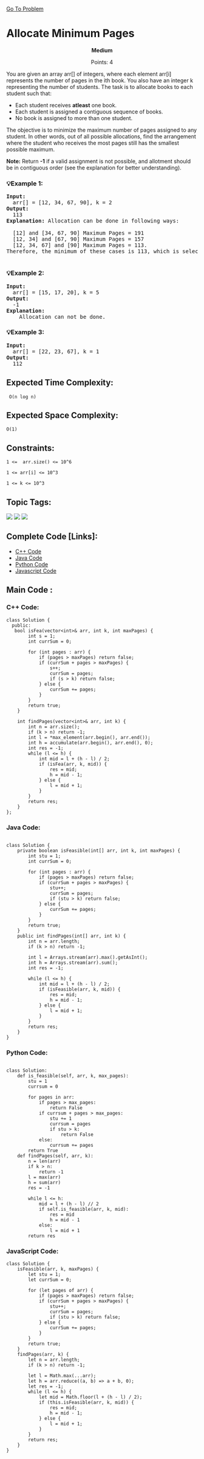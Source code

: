  [Go To Problem](https://www.geeksforgeeks.org/problems/allocate-minimum-number-of-pages0937/1)
# Allocate Minimum Pages
<div align="center">
  <strong>Medium</strong>    
</div>
<div align="center"> 
               <p>Points: 4</p>
</div>
You are given an array arr[] of integers, where each element arr[i] represents the number of pages in the ith book. You also have an integer k representing the number of students. The task is to allocate books to each student such that:

  - Each student receives <strong>atleast</strong> one book.
  - Each student is assigned a contiguous sequence of books.
  - No book is assigned to more than one student.

The objective is to minimize the maximum number of pages assigned to any student. In other words, out of all possible allocations, find the arrangement where the student who receives the most pages still has the smallest possible maximum.

<strong>Note:</strong> Return <strong>-1</strong> if a valid assignment is not possible, and allotment should be in contiguous order (see the explanation for better understanding).

### 💡Example 1:
<pre>
<strong>Input:</strong>
  arr[] = [12, 34, 67, 90], k = 2
<strong>Output:</strong> 
  113
<strong>Explanation:</strong> Allocation can be done in following ways:

  [12] and [34, 67, 90] Maximum Pages = 191
  [12, 34] and [67, 90] Maximum Pages = 157
  [12, 34, 67] and [90] Maximum Pages = 113.
Therefore, the minimum of these cases is 113, which is selected as the output.
  
</pre>
### 💡Example 2:
<pre>
<strong>Input:</strong>
  arr[] = [15, 17, 20], k = 5
<strong>Output:</strong>
  -1
<strong>Explanation:</strong>  
    Allocation can not be done.
</pre>

### 💡Example 3:
<pre>
<strong>Input:</strong>
  arr[] = [22, 23, 67], k = 1
<strong>Output:</strong>
  112
</pre>

## Expected Time Complexity:

``` O(n log n)```

## Expected Space Complexity: 
```O(1)```

## Constraints: 
```1 <=  arr.size() <= 10^6```

```1 <= arr[i] <= 10^3```

```1 <= k <= 10^3```
## Topic Tags:
<p align="left">
<a href="https://www.geeksforgeeks.org/explore/?category[]=Searching"><img src="https://img.shields.io/badge/Searching-100000?style=flat&logo=Searhing&logoColor=F7F7F7&labelcolor=7E3BE4&color=7E3BE4" /></a>
   <a href="https://www.geeksforgeeks.org/explore/?category[]=Divide and Conquer"><img src="https://img.shields.io/badge/Divide and Conquer-100000?style=flat&logo=Divide and Conquer&logoColor=00FFFF&labelcolor=00FFFF&color=00FFFF" /></a>
   <a href="https://www.geeksforgeeks.org/explore/?category[]=Algorithms"><img src="https://img.shields.io/badge/Algorithms-100000?style=flat&logo=Algorithms&logoColor=F7F7F7&labelcolor=0422FB&color=0422FB" /></a>
 
## Complete Code [Links]:
 - [C++ Code](https://github.com/HackResist/GeeksForGeeks-POTD/blob/main/2024/December/18-12-2024/Allocate%20Minimum%20Pages(C%2B%2B%20Code).cpp) 
 - [Java Code](https://github.com/HackResist/GeeksForGeeks-POTD/blob/main/2024/December/18-12-2024/Allocate%20Minimum%20Pages(Java%20Code).java)
 - [Python Code](https://github.com/HackResist/GeeksForGeeks-POTD/blob/main/2024/December/18-12-2024/Allocate%20Minimum%20Pages(Python%20Code).py)
 - [Javascript Code](https://github.com/HackResist/GeeksForGeeks-POTD/blob/main/2024/December/18-12-2024/Allocate%20Minimum%20Pages(Javascript%20Code).js)


## Main Code :


### C++ Code:
```
class Solution {
  public:
   bool isFea(vector<int>& arr, int k, int maxPages) {
        int s = 1;
        int currSum = 0;

        for (int pages : arr) {
            if (pages > maxPages) return false; 
            if (currSum + pages > maxPages) {
                s++; 
                currSum = pages; 
                if (s > k) return false; 
            } else {
                currSum += pages;
            }
        }
        return true;
    }

    int findPages(vector<int>& arr, int k) {
        int n = arr.size();
        if (k > n) return -1; 
        int l = *max_element(arr.begin(), arr.end()); 
        int h = accumulate(arr.begin(), arr.end(), 0); 
        int res = -1;
        while (l <= h) {
            int mid = l + (h - l) / 2;
            if (isFea(arr, k, mid)) {
                res = mid; 
                h = mid - 1; 
            } else {
                l = mid + 1;
            }
        }
        return res;
    }
};
```

### Java Code:

```

class Solution {
    private boolean isFeasible(int[] arr, int k, int maxPages) {
        int stu = 1; 
        int currSum = 0;

        for (int pages : arr) {
            if (pages > maxPages) return false; 
            if (currSum + pages > maxPages) {
                stu++;
                currSum = pages; 
                if (stu > k) return false;
            } else {
                currSum += pages;
            }
        }
        return true;
    }
    public int findPages(int[] arr, int k) {
        int n = arr.length;
        if (k > n) return -1;

        int l = Arrays.stream(arr).max().getAsInt(); 
        int h = Arrays.stream(arr).sum(); 
        int res = -1;

        while (l <= h) {
            int mid = l + (h - l) / 2;
            if (isFeasible(arr, k, mid)) {
                res = mid; 
                h = mid - 1; 
            } else {
                l = mid + 1; 
            }
        }
        return res;
    }
}

```

### Python Code:

```

class Solution:
    def is_feasible(self, arr, k, max_pages):
        stu = 1 
        currsum = 0

        for pages in arr:
            if pages > max_pages:
                return False 
            if currsum + pages > max_pages:
                stu += 1  
                currsum = pages 
                if stu > k:
                    return False
            else:
                currsum += pages
        return True
    def findPages(self, arr, k):
        n = len(arr)
        if k > n:
            return -1 
        l = max(arr) 
        h = sum(arr)
        res = -1

        while l <= h:
            mid = l + (h - l) // 2
            if self.is_feasible(arr, k, mid):
                res = mid 
                h = mid - 1 
            else:
                l = mid + 1
        return res
```
### JavaScript Code:

```
class Solution {
    isFeasible(arr, k, maxPages) {
        let stu = 1;
        let currSum = 0;

        for (let pages of arr) {
            if (pages > maxPages) return false; 
            if (currSum + pages > maxPages) {
                stu++; 
                currSum = pages; 
                if (stu > k) return false; 
            } else {
                currSum += pages;
            }
        }
        return true;
    }
    findPages(arr, k) {
        let n = arr.length;
        if (k > n) return -1; 

        let l = Math.max(...arr); 
        let h = arr.reduce((a, b) => a + b, 0); 
        let res = -1;
        while (l <= h) {
            let mid = Math.floor(l + (h - l) / 2);
            if (this.isFeasible(arr, k, mid)) {
                res = mid; 
                h = mid - 1; 
            } else {
                l = mid + 1; 
            }
        }
        return res;
    }
}

```
